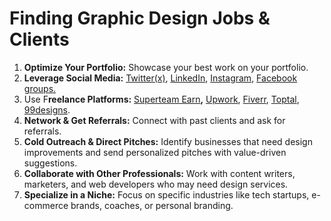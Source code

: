 # Finding Graphic Design Jobs & Clients

1. **Optimize Your Portfolio:** Showcase your best work on your portfolio.
2. **Leverage Social Media:** [Twitter(x)](https://x.com/), [LinkedIn](https://www.linkedin.com/), [Instagram](https://www.instagram.com/), [Facebook groups.](https://facebook.com/)
3. Use F**reelance Platforms:** [Superteam Earn](https://earn.superteam.fun/)**,** [Upwork](https://www.upwork.com/), [Fiverr](https://www.fiverr.com/), [Toptal](https://www.toptal.com/), [99designs](https://99designs.com/).
4. **Network & Get Referrals:** Connect with past clients and ask for referrals.
5. **Cold Outreach & Direct Pitches:** Identify businesses that need design improvements and send personalized pitches with value-driven suggestions.
6. **Collaborate with Other Professionals:** Work with content writers, marketers, and web developers who may need design services.
7. **Specialize in a Niche:** Focus on specific industries like tech startups, e-commerce brands, coaches, or personal branding.
